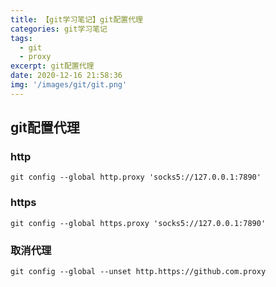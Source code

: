 ```yaml
---
title: 【git学习笔记】git配置代理
categories: git学习笔记
tags:
  - git
  - proxy
excerpt: git配置代理
date: 2020-12-16 21:58:36
img: '/images/git/git.png'
---
```

## git配置代理
### http

```shell
git config --global http.proxy 'socks5://127.0.0.1:7890'
```

### https

```shell
git config --global https.proxy 'socks5://127.0.0.1:7890'
```

### 取消代理

```shell
git config --global --unset http.https://github.com.proxy
```

